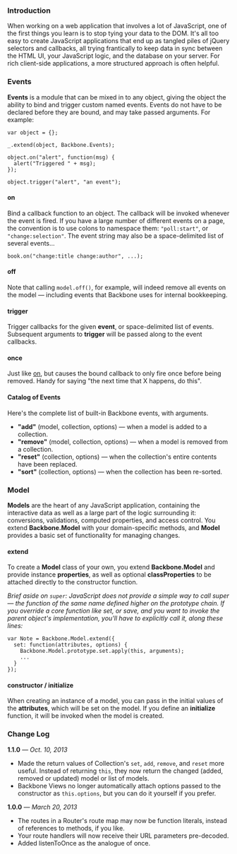 ### Introduction

When working on a web application that involves a lot of JavaScript, one of the first things you learn is to stop tying your data to the DOM. It's all too easy to create JavaScript applications that end up as tangled piles of jQuery selectors and callbacks, all trying frantically to keep data in sync between the HTML UI, your JavaScript logic, and the database on your server. For rich client-side applications, a more structured approach is often helpful.

### Events

__Events__ is a module that can be mixed in to any object, giving the object the ability to bind and trigger custom named events. Events do not have to be declared before they are bound, and may take passed arguments. For example:

    var object = {};

    _.extend(object, Backbone.Events);

    object.on("alert", function(msg) {
      alert("Triggered " + msg);
    });

    object.trigger("alert", "an event");

#### on

Bind a callback function to an object. The callback will be invoked whenever the event is fired. If you have a large number of different events on a page, the convention is to use colons to namespace them: `"poll:start"`, or `"change:selection"`. The event string may also be a space-delimited list of several events...

    book.on("change:title change:author", ...);

#### off

Note that calling `model.off()`, for example, will indeed remove all events on the model — including events that Backbone uses for internal bookkeeping.

#### trigger
Trigger callbacks for the given __event__, or space-delimited list of events. Subsequent arguments to __trigger__ will be passed along to the event callbacks.

#### once
Just like [on](#on), but causes the bound callback to only fire once before being removed. Handy for saying "the next time that X happens, do this".

#### Catalog of Events

Here's the complete list of built-in Backbone events, with arguments.

* __"add"__ (model, collection, options) — when a model is added to a collection.
* __"remove"__ (model, collection, options) — when a model is removed from a collection.
* __"reset"__ (collection, options) — when the collection's entire contents have been replaced.
* __"sort"__ (collection, options) — when the collection has been re-sorted.


### Model

__Models__ are the heart of any JavaScript application, containing the interactive data as well as a large part of the logic surrounding it: conversions, validations, computed properties, and access control. You extend __Backbone.Model__ with your domain-specific methods, and __Model__ provides a basic set of functionality for managing changes.

#### extend

To create a __Model__ class of your own, you extend __Backbone.Model__ and provide instance __properties__, as well as optional __classProperties__ to be attached directly to the constructor function.

_Brief aside on `super`: JavaScript does not provide a simple way to call super — the function of the same name defined higher on the prototype chain. If you override a core function like set, or save, and you want to invoke the parent object's implementation, you'll have to explicitly call it, along these lines:_

    var Note = Backbone.Model.extend({
      set: function(attributes, options) {
        Backbone.Model.prototype.set.apply(this, arguments);
        ...
      }
    });

#### constructor / initialize

When creating an instance of a model, you can pass in the initial values of the __attributes__, which will be set on the model. If you define an __initialize__ function, it will be invoked when the model is created.


### Change Log

__1.1.0__ — _Oct. 10, 2013_

* Made the return values of Collection's `set`, `add`, `remove`, and `reset` more useful. Instead of returning `this`, they now return the changed (added, removed or updated) model or list of models.
* Backbone Views no longer automatically attach options passed to the constructor as `this.options`, but you can do it yourself if you prefer.

__1.0.0__ — _March 20, 2013_

* The routes in a Router's route map may now be function literals, instead of references to methods, if you like.
* Your route handlers will now receive their URL parameters pre-decoded.
* Added listenToOnce as the analogue of once.
